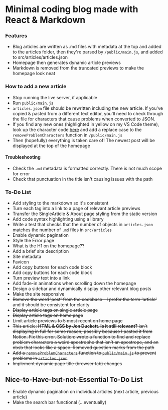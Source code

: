 # Minimal coding blog made with React & Markdown

### Features

- Blog articles are written as .md files with metadata at the top and added to the articles folder, then they're parsed by `/public/main.js`, and added to src/articles/articles.json
- Homepage then generates dynamic article previews
- Markdown is removed from the truncated previews to make the homepage look neat

### How to add a new article

- Stop running the live server, if applicable
- Run `public/main.js`
- `articles.json` file should be rewritten including the new article. If you've copied & pasted from a different text editor, you'll need to check through the file for characters that cause problems when converted to JSON.
- If you find any new ones (highlighted in yellow on my VS Code theme), look up the character code [here](https://www.babelstone.co.uk/Unicode/whatisit.html) and add a replace case to the `removeProblemCharacters` function in `/public/main.js`
- Then (hopefully) everything is taken care of! The newest post will be displayed at the top of the homepage

#### Troubleshooting

- Check the `.md` metadata is formatted correctly. There is not much scope for error
- Check that punctuation in the title isn't causing issues with the path

### To-Do List

- Add styling to the markdown so it's consistent
- Turn each tag into a link to a page of relevant article previews
- Transfer the SingleArticle & About page styling from the static version
- Add code syntax highlighting using a library
- Write a test that checks that the number of objects in `articles.json` matches the number of `.md` files in `src/articles`
- Enable dynamic pagination
- Style the Error page
- What is the H1 on the homepage??
- Add a brief site description
- Site metadata
- Favicon
- Add copy buttons for each code block
- Add copy buttons for each code block
- Turn preview text into a link
- Add fade-in animations when scrolling down the homepage
- Design a sidebar and dynamically display other relevant blog posts
- Make the site responsive
- ~~Remove the word 'post' from the codebase - I prefer the term 'article' and it should be consistent for clarity~~
- ~~Display article tags on single article page~~
- ~~Display article tags on home page~~
- ~~Limit article previews to 5 most recent on home page~~
- ~~This article: **HTML & CSS by Jon Duckett. Is it still relevant?** isn't displaying in full for some reason, possibly because I pasted it from Notion. Fix this error. Solution: wrote a function to find and replace problem characters a weird apostrophe that isn't an apostrope, and an nbsb that looks like a space. Removed question marks from the path~~
- ~~Add a `removeProblemCharacters` function to `public/main.js` to prevent problems in `articles.json`~~
- ~~Implement dynamic page title (browser tab) changes~~

## Nice-to-Have-but-not-Essential To-Do List

- Enable dynamic pagination on individual articles (next article, previous article)
- Make the search bar functional (...eventually)
